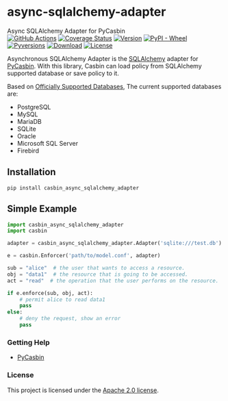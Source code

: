 async-sqlalchemy-adapter
====
Async SQLAlchemy Adapter for PyCasbin<br>
[![GitHub Actions](https://github.com/pycasbin/async-sqlalchemy-adapter/workflows/build/badge.svg?branch=master)](https://github.com/pycasbin/async-sqlalchemy-adapter/actions)
[![Coverage Status](https://coveralls.io/repos/github/pycasbin/async-sqlalchemy-adapter/badge.svg)](https://coveralls.io/github/pycasbin/async-sqlalchemy-adapter)
[![Version](https://img.shields.io/pypi/v/casbin_async_sqlalchemy_adapter.svg)](https://pypi.org/project/casbin_async_sqlalchemy_adapter/)
[![PyPI - Wheel](https://img.shields.io/pypi/wheel/casbin_async_sqlalchemy_adapter.svg)](https://pypi.org/project/casbin_async_sqlalchemy_adapter/)
[![Pyversions](https://img.shields.io/pypi/pyversions/casbin_async_sqlalchemy_adapter.svg)](https://pypi.org/project/casbin_async_sqlalchemy_adapter/)
[![Download](https://img.shields.io/pypi/dm/casbin_async_sqlalchemy_adapter.svg)](https://pypi.org/project/casbin_async_sqlalchemy_adapter/)
[![License](https://img.shields.io/pypi/l/casbin_async_sqlalchemy_adapter.svg)](https://pypi.org/project/casbin_async_sqlalchemy_adapter/)

Asynchronous SQLAlchemy Adapter is the [SQLAlchemy](https://www.sqlalchemy.org) adapter for [PyCasbin](https://github.com/casbin/pycasbin). With this library, Casbin can load policy from SQLAlchemy supported database or save policy to it.

Based on [Officially Supported Databases](http://www.sqlalchemy.org/), The current supported databases are:

- PostgreSQL
- MySQL
- MariaDB
- SQLite
- Oracle
- Microsoft SQL Server
- Firebird

## Installation

```
pip install casbin_async_sqlalchemy_adapter
```

## Simple Example

```python
import casbin_async_sqlalchemy_adapter
import casbin

adapter = casbin_async_sqlalchemy_adapter.Adapter('sqlite:///test.db')

e = casbin.Enforcer('path/to/model.conf', adapter)

sub = "alice"  # the user that wants to access a resource.
obj = "data1"  # the resource that is going to be accessed.
act = "read"  # the operation that the user performs on the resource.

if e.enforce(sub, obj, act):
    # permit alice to read data1
    pass
else:
    # deny the request, show an error
    pass
```


### Getting Help

- [PyCasbin](https://github.com/casbin/pycasbin)

### License

This project is licensed under the [Apache 2.0 license](LICENSE).
